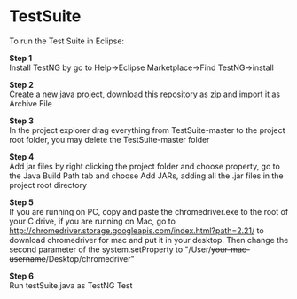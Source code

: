 # TestSuite
To run the Test Suite in Eclipse:

   __Step 1__  
   Install TestNG by go to Help->Eclipse Marketplace->Find TestNG->install

   __Step 2__  
   Create a new java project, download this repository as zip and import it as Archive File

   __Step 3__  
   In the project explorer drag everything from TestSuite-master to the project root folder, you may delete the TestSuite-master folder

   __Step 4__  
   Add jar files by right clicking the project folder and choose property, go to the Java Build Path tab and choose Add JARs, adding all the .jar files in the project root directory

   __Step 5__  
   If you are running on PC, copy and paste the chromedriver.exe to the root of your C drive, if you are running on Mac, go to http://chromedriver.storage.googleapis.com/index.html?path=2.21/ to download chromedriver for mac and put it in your desktop. Then change the second parameter of the system.setProperty to "/User/~~your-mac-username~~/Desktop/chromedriver"

   __Step 6__  
   Run testSuite.java as TestNG Test
